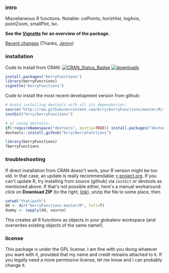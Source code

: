 ### intro

Miscellaneous R functions. Notable: colPoints, horizHist, logAxis, pointZoom, smallPlot, lsc.

**See the [Vignette](https://cran.r-project.org/web/packages/berryFunctions/vignettes/berryFunctions.html) for an overview of the package.**

[Recent changes](http://starlogs.net/#brry/berryFunctions) (Thanks, [Jenny](http://happygitwithr.com/comic-relief.html))


### installation
Code to install from CRAN:
[![CRAN_Status_Badge](http://www.r-pkg.org/badges/version/berryFunctions)](http://cran.r-project.org/package=berryFunctions) [![downloads](http://cranlogs.r-pkg.org/badges/berryFunctions)](http://www.r-pkg.org/services)

```R
install.packages("berryFunctions")
library(berryFunctions)
vignette("berryFunctions")
```
Code to install the most recent development version from github:
<script src="http://gist-it.appspot.com/github/brry/berryFunctions/blob/master/DESCRIPTION?slice=3:5"></script>

```R
# Avoid installing devtools with all its dependencies:
source("http://raw.githubusercontent.com/brry/berryFunctions/master/R/instGit.R")
instGit("brry/berryFunctions")

# or using devtools:
if(!requireNamespace("devtools", quitly=TRUE)) install.packages("devtools")
devtools::install_github("brry/berryFunctions")

library(berryFunctions)
?berryFunctions
```

### troubleshooting

If direct installation from CRAN doesn't work, your R version might be too old. In that case, an update is really recommendable: [r-project.org](http://www.r-project.org/). If you can't update R, try installing from source (github) via `instGit` or devtools as mentioned above. If that's not possible either, here's a manual workaround:
click on **Download ZIP** (to the right, [link](https://github.com/brry/berryFunctions/archive/master.zip)), unzip the file to some place, then
```R
setwd("that/path")
dd <- dir("berryFunctions-master/R", full=T)
dummy <- sapply(dd, source)
```
This creates all R functions as objects in your globalenv workspace (and overwrites existing objects of the same name!).

### license

This package is under the GPL license.
I am fine with you doing whatever you want with it, provided that my name and credit remains attached to it.
If you legally need a more permissive license, let me know and I can probably change it.
